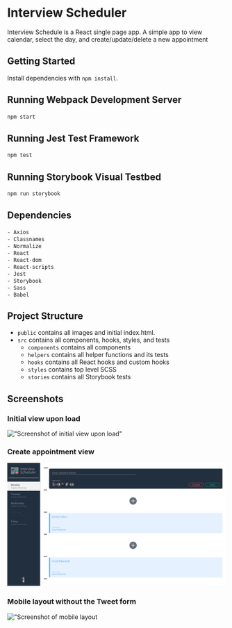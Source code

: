 # Interview Scheduler

Interview Schedule is a React single page app. A simple app to view calendar, select the day, and create/update/delete a new appointment


## Getting Started

Install dependencies with `npm install`.

## Running Webpack Development Server

```sh
npm start
```

## Running Jest Test Framework

```sh
npm test
```

## Running Storybook Visual Testbed

```sh
npm run storybook
```

## Dependencies
    - Axios
    - Classnames
    - Normalize
    - React
    - React-dom
    - React-scripts
    - Jest
    - Storybook
    - Sass
    - Babel


## Project Structure
* `public` contains all images and initial index.html.
* `src` contains all components, hooks, styles, and tests
  * `components` contains all components
  * `helpers` contains all helper functions and its tests
  * `hooks` contains all React hooks and custom hooks
  * `styles` contains top level SCSS
  * `stories` contains all Storybook tests

## Screenshots

### Initial view upon load
!["Screenshot of initial view upon load"](docs/intial.png)

### Create appointment view 
!["Screenshot of create appointment upon clicking +"](docs/create_appointment.png)

### Mobile layout without the Tweet form
!["Screenshot of mobile layout](docs/mobile.png)
